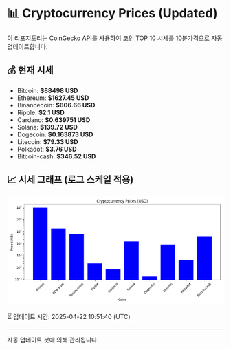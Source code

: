 
# 📊 Cryptocurrency Prices (Updated)

이 리포지토리는 CoinGecko API를 사용하여 코인 TOP 10 시세를 10분가격으로 자동 업데이트합니다.

## 💰 현재 시세
- Bitcoin: **$88498 USD**
- Ethereum: **$1627.45 USD**
- Binancecoin: **$606.66 USD**
- Ripple: **$2.1 USD**
- Cardano: **$0.639751 USD**
- Solana: **$139.72 USD**
- Dogecoin: **$0.163873 USD**
- Litecoin: **$79.33 USD**
- Polkadot: **$3.76 USD**
- Bitcoin-cash: **$346.52 USD**

## 📈 시세 그래프 (로그 스케일 적용)
![Crypto Prices](crypto_prices.png)

⏳ 업데이트 시간: 2025-04-22 10:51:40 (UTC)

---
자동 업데이트 봇에 의해 관리됩니다.
